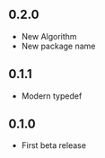 ## 0.2.0

* New Algorithm
* New package name

## 0.1.1

* Modern typedef

## 0.1.0

* First beta release

